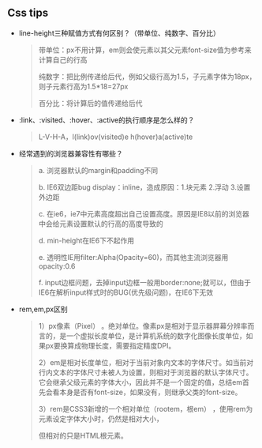 ## Css tips



+ line-height三种赋值方式有何区别？（带单位、纯数字、百分比）

  > 带单位：px不用计算，em则会使元素以其父元素font-size值为参考来计算自己的行高
  >
  > 纯数字：把比例传递给后代，例如父级行高为1.5，子元素字体为18px，则子元素行高为1.5*18=27px
  >
  > 百分比：将计算后的值传递给后代

+ :link、:visited、:hover、:active的执行顺序是怎么样的？

  > L-V-H-A，l(link)ov(visited)e h(hover)a(active)te

+ 经常遇到的浏览器兼容性有哪些？

  > a. 浏览器默认的margin和padding不同
  >
  > b. IE6双边距bug display：inline，造成原因：1.块元素 2.浮动 3.设置外边距
  >
  > c. 在ie6，ie7中元素高度超出自己设置高度。原因是IE8以前的浏览器中会给元素设置默认的行高的高度导致的
  >
  > d. min-height在IE6下不起作用
  >
  > e. 透明性IE用filter:Alpha(Opacity=60)，而其他主流浏览器用 opacity:0.6
  >
  > f. input边框问题，去掉input边框一般用border:none;就可以，但由于IE6在解析input样式时的BUG(优先级问题)，在IE6下无效
+ rem,em,px区别

  > 1）px像素（Pixel） 。绝对单位。像素px是相对于显示器屏幕分辨率而言的，是一个虚拟长度单位，是计算机系统的数字化图像长度单位，如果px要换算成物理长度，需要指定精度DPI。
  >
  > 2）em是相对长度单位，相对于当前对象内文本的字体尺寸。如当前对行内文本的字体尺寸未被人为设置，则相对于浏览器的默认字体尺寸。它会继承父级元素的字体大小，因此并不是一个固定的值，总结em首先会看本身是否有font-size，如果没有，则继承父类的font-size。
  >
  > 3）rem是CSS3新增的一个相对单位（rootem，根em） ，使用rem为元素设定字体大小时，仍然是相对大小，
  >
  > 但相对的只是HTML根元素。

